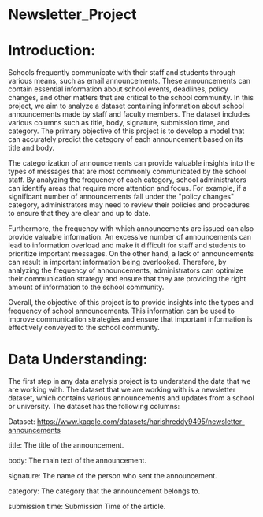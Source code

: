 # Newsletter_Project

# Introduction:

Schools frequently communicate with their staff and students through various means, such as email announcements. These announcements can contain essential information about school events, deadlines, policy changes, and other matters that are critical to the school community.
In this project, we aim to analyze a dataset containing information about school announcements made by staff and faculty members. The dataset includes various columns such as title, body, signature, submission time, and category. The primary objective of this project is to develop a model that can accurately predict the category of each announcement based on its title and body.

The categorization of announcements can provide valuable insights into the types of messages that are most commonly communicated by the school staff. By analyzing the frequency of each category, school administrators can identify areas that require more attention and focus. For example, if a significant number of announcements fall under the "policy changes" category, administrators may need to review their policies and procedures to ensure that they are clear and up to date.

Furthermore, the frequency with which announcements are issued can also provide valuable information. An excessive number of announcements can lead to information overload and make it difficult for staff and students to prioritize important messages. On the other hand, a lack of announcements can result in important information being overlooked. Therefore, by analyzing the frequency of announcements, administrators can optimize their communication strategy and ensure that they are providing the right amount of information to the school community.

Overall, the objective of this project is to provide insights into the types and frequency of school announcements. This information can be used to improve communication strategies and ensure that important information is effectively conveyed to the school community.

# Data Understanding:

The first step in any data analysis project is to understand the data that we are working with. The dataset that we are working with is a newsletter dataset, which contains various announcements and updates from a school or university. The dataset has the following columns:

Dataset: https://www.kaggle.com/datasets/harishreddy9495/newsletter-announcements

title: The title of the announcement.

body: The main text of the announcement.

signature: The name of the person who sent the announcement.

category: The category that the announcement belongs to.

submission time: Submission Time of the article.
